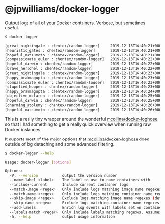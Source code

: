 # @jpwilliams/docker-logger

Output logs of all of your Docker containers. Verbose, but sometimes useful.

``` sh
$ docker-logger

[great_nightingale : chentex/random-logger]     2019-12-13T16:40:21+0000 DEBUG first loop completed.
[heuristic_gates : chentex/random-logger]       2019-12-13T16:40:21+0000 ERROR something happened in this execution.
[hopeful_matsumoto : chentex/random-logger]     2019-12-13T16:40:21+0000 ERROR something happened in this execution.
[compassionate_euler : chentex/random-logger]   2019-12-13T16:40:22+0000 DEBUG first loop completed.
[hopeful_darwin : chentex/random-logger]        2019-12-13T16:40:22+0000 ERROR something happened in this execution.
[brave_herschel : chentex/random-logger]        2019-12-13T16:40:22+0000 DEBUG first loop completed.
[great_nightingale : chentex/random-logger]     2019-12-13T16:40:23+0000 ERROR something happened in this execution.
[happy_brahmagupta : chentex/random-logger]     2019-12-13T16:40:23+0000 WARN variable not in use.
[compassionate_euler : chentex/random-logger]   2019-12-13T16:40:23+0000 INFO takes the value and converts it to string.
[stupefied_hopper : chentex/random-logger]      2019-12-13T16:40:23+0000 INFO takes the value and converts it to string.
[happy_brahmagupta : chentex/random-logger]     2019-12-13T16:40:24+0000 INFO takes the value and converts it to string.
[objective_mclaren : chentex/random-logger]     2019-12-13T16:40:25+0000 DEBUG first loop completed.
[hopeful_darwin : chentex/random-logger]        2019-12-13T16:40:25+0000 INFO takes the value and converts it to string.
[charming_ptolemy : chentex/random-logger]      2019-12-13T16:40:26+0000 DEBUG first loop completed.
[hopeful_matsumoto : chentex/random-logger]     2019-12-13T16:40:26+0000 INFO takes the value and converts it to string.
```

This is a really tiny wrapper around the wonderful [mcollina/docker-loghose](https://github.com/mcollina/docker-loghose) so that I had something to get a really quick overview when running raw Docker instances.

It suports most of the major options that [mcollina/docker-loghose](https://github.com/mcollina/docker-loghose) does outside of log detaching and some advanced filtering.

``` sh
$ docker-logger --help

Usage: docker-logger [options]

Options:
  -V, --version           output the version number
  --name-label <label>    The label to use to name containers with
  --include-current       Include current container logs
  --match-image <regex>   Only include logs matching image name regexes (default: [])
  --match-name <regex>    Only include logs matching container name regexes (default: [])
  --skip-image <regex>    Exclude logs matching image name regexes (default: [])
  --skip-name <regex>     Exclude logs matching container name regexes (default: [])
  --add-labels            Enrich log events with labels set on container.
  --labels-match <regex>  Only include labels matching regexes. Assumes --add-labels. (default: [])
  -h, --help              output usage information
```
